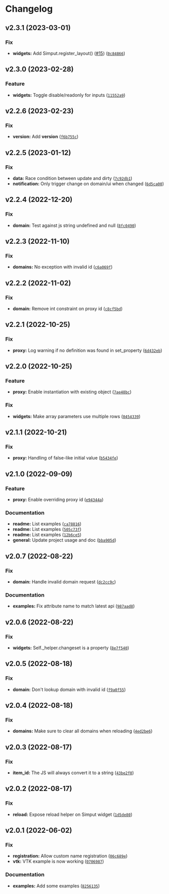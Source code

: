 # Changelog

<!--next-version-placeholder-->

## v2.3.1 (2023-03-01)
### Fix
* **widgets:** Add Simput.register_layout() ([#15](https://github.com/Kitware/trame-simput/issues/15)) ([`0c84866`](https://github.com/Kitware/trame-simput/commit/0c848668a6a96ab9d6c54078c77eb297b8a0dd05))

## v2.3.0 (2023-02-28)
### Feature
* **widgets:** Toggle disable/readonly for inputs ([`11552a9`](https://github.com/Kitware/trame-simput/commit/11552a90fc9bf9b56d7a00a47483652d746f4714))

## v2.2.6 (2023-02-23)
### Fix
* **version:** Add __version__ ([`f6b755c`](https://github.com/Kitware/trame-simput/commit/f6b755cb48a1efbea15f285ca13e73bc4a365985))

## v2.2.5 (2023-01-12)
### Fix
* **data:** Race condition between update and dirty ([`7c92db1`](https://github.com/Kitware/trame-simput/commit/7c92db150affa1a623a7a6ce0399aca644baea79))
* **notification:** Only trigger change on domain/ui when changed ([`6d5ca00`](https://github.com/Kitware/trame-simput/commit/6d5ca00f4e6e312da34f0bd56aed5814a40992b5))

## v2.2.4 (2022-12-20)
### Fix
* **domain:** Test against js string undefined and null ([`8fc0490`](https://github.com/Kitware/trame-simput/commit/8fc049066e5c7484fde5c68011e59f7f24478fa2))

## v2.2.3 (2022-11-10)
### Fix
* **domains:** No exception with invalid id ([`c6a069f`](https://github.com/Kitware/trame-simput/commit/c6a069fe35b8a005c25bd5a1b0a2aeecccb8daad))

## v2.2.2 (2022-11-02)
### Fix
* **domain:** Remove int constraint on proxy id ([`c8cf5bd`](https://github.com/Kitware/trame-simput/commit/c8cf5bdaee3e31d60e33f2adfbfe21d7ade6e69e))

## v2.2.1 (2022-10-25)
### Fix
* **proxy:** Log warning if no definition was found in set_property ([`6d432eb`](https://github.com/Kitware/trame-simput/commit/6d432ebec4860c1165c524f650d1cc507e7b62b2))

## v2.2.0 (2022-10-25)
### Feature
* **proxy:** Enable instantiation with existing object ([`7ae48bc`](https://github.com/Kitware/trame-simput/commit/7ae48bc6bc6372042af72d5873114df817fe50a8))

### Fix
* **widgets:** Make array parameters use multiple rows ([`0454339`](https://github.com/Kitware/trame-simput/commit/045433948748d4f5f9d842ae1c4482127520a727))

## v2.1.1 (2022-10-21)
### Fix
* **proxy:** Handling of false-like initial value ([`b5434fe`](https://github.com/Kitware/trame-simput/commit/b5434fe2fea578e93e9f4fa61c3d69f40a3e8342))

## v2.1.0 (2022-09-09)
### Feature
* **proxy:** Enable overriding proxy id ([`e94344a`](https://github.com/Kitware/trame-simput/commit/e94344a8495835b00e011dbc78843ee70857e2a0))

### Documentation
* **readme:** List examples ([`ca78816`](https://github.com/Kitware/trame-simput/commit/ca78816abc98040f305c5af2a199533c02c6d468))
* **readme:** List examples ([`505c73f`](https://github.com/Kitware/trame-simput/commit/505c73f8ea93c88e98469e179c7d9c472b68705f))
* **readme:** List examples ([`12b6ce5`](https://github.com/Kitware/trame-simput/commit/12b6ce5e595c784f1ac97fe062dd5247173278db))
* **general:** Update project usage and doc ([`bba905d`](https://github.com/Kitware/trame-simput/commit/bba905d05e2588456685a715a0ba6c3591941680))

## v2.0.7 (2022-08-22)
### Fix
* **domain:** Handle invalid domain request ([`dc2cc9c`](https://github.com/Kitware/trame-simput/commit/dc2cc9c98e485317e5de4a5f3b5d9bdfe1dc329c))

### Documentation
* **examples:** Fix attribute name to match latest api ([`987aad8`](https://github.com/Kitware/trame-simput/commit/987aad86414a83ad19ad01fd82ae91fa153ed75a))

## v2.0.6 (2022-08-22)
### Fix
* **widgets:** Self._helper.changeset is a property ([`8e7f540`](https://github.com/Kitware/trame-simput/commit/8e7f540c2267c6c686fb9811436da28d5744b12a))

## v2.0.5 (2022-08-18)
### Fix
* **domain:** Don't lookup domain with invalid id ([`f9a0f55`](https://github.com/Kitware/trame-simput/commit/f9a0f55dffa2c84a0dc4a7768e41e0ac0a8ae9c5))

## v2.0.4 (2022-08-18)
### Fix
* **domains:** Make sure to clear all domains when reloading ([`4ed2be6`](https://github.com/Kitware/trame-simput/commit/4ed2be658d5a0b9bd74adf1d5bf79864791904b9))

## v2.0.3 (2022-08-17)
### Fix
* **item_id:** The JS will always convert it to a string ([`43be2f0`](https://github.com/Kitware/trame-simput/commit/43be2f09e75a9903344fa775f2e73cd0f967b79b))

## v2.0.2 (2022-08-17)
### Fix
* **reload:** Expose reload helper on Simput widget ([`1d5de80`](https://github.com/Kitware/trame-simput/commit/1d5de80a8d406362e00422fa41dee8b589cce4b2))

## v2.0.1 (2022-06-02)
### Fix
* **registration:** Allow custom name registration ([`06c689e`](https://github.com/Kitware/trame-simput/commit/06c689ebb7c45dccba68a2b6f8adde6be74c02c3))
* **vtk:** VTK example is now working ([`0706987`](https://github.com/Kitware/trame-simput/commit/0706987a117efa494055d92b34d06672e1943a96))

### Documentation
* **examples:** Add some examples ([`8256135`](https://github.com/Kitware/trame-simput/commit/825613568a1fa729d0785607dc3268b61b46f423))
